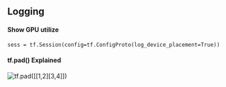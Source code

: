 ## Logging

#### Show GPU utilize
    sess = tf.Session(config=tf.ConfigProto(log_device_placement=True))



#### tf.pad() Explained

![tf.pad([[1,2][3,4]])](./img/tf.pad.png)

